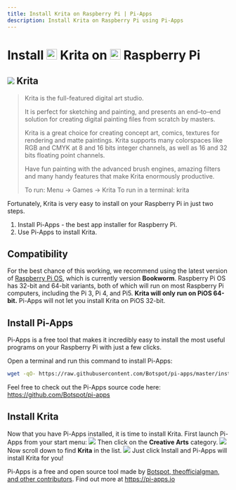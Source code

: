 ```yaml
---
title: Install Krita on Raspberry Pi | Pi-Apps
description: Install Krita on Raspberry Pi using Pi-Apps
---
```

<div class="simple-install-content content">

# Install <img src="/img/app-icons/Krita/icon-64.png" height=24> Krita on <img src=/img/other-icons/raspberrypi-icon.svg height=24> Raspberry Pi

## <img src="/img/app-icons/Krita/icon-64.png"> Krita
> Krita is the full-featured digital art studio.
> 
> It is perfect for sketching and painting, and presents an end–to–end solution for creating digital painting files from scratch by masters.
> 
> Krita is a great choice for creating concept art, comics, textures for rendering and matte paintings. Krita supports many colorspaces like RGB and CMYK at 8 and 16 bits integer channels, as well as 16 and 32 bits floating point channels.
> 
> Have fun painting with the advanced brush engines, amazing filters and many handy features that make Krita enormously productive.
> 
> To run: Menu -> Games -> Krita
> To run in a terminal: krita

Fortunately, Krita is very easy to install on your Raspberry Pi in just two steps.
1. Install Pi-Apps - the best app installer for Raspberry Pi.
2. Use Pi-Apps to install Krita.
</div>
<div class="simple-install-content content">

## Compatibility
For the best chance of this working, we recommend using the latest version of [Raspberry Pi OS](https://www.raspberrypi.com/software/), which is currently version **Bookworm**.
Raspberry Pi OS has 32-bit and 64-bit variants, both of which will run on most Raspberry Pi computers, including the Pi 3, Pi 4, and Pi5.
**Krita will only run on PiOS 64-bit.** Pi-Apps will not let you install Krita on PiOS 32-bit.
</div>
<div class="simple-install-content content">

## Install Pi-Apps

Pi-Apps is a free tool that makes it incredibly easy to install the most useful programs on your Raspberry Pi with just a few clicks.

Open a terminal and run this command to install Pi-Apps:
```bash
wget -qO- https://raw.githubusercontent.com/Botspot/pi-apps/master/install | bash
```
Feel free to check out the Pi-Apps source code here: https://github.com/Botspot/pi-apps
</div>
<div class="simple-install-content content">

## Install Krita

Now that you have Pi-Apps installed, it is time to install Krita.
First launch Pi-Apps from your start menu:
<img src="/img/start-menu.png">
Then click on the <b>Creative Arts</b> category.
<img src="/img/category-selections/Creative Arts.png">
Now scroll down to find <b>Krita</b> in the list.
<img src="/img/app-icons/Krita/app-selection.png">
Just click Install and Pi-Apps will install Krita for you!
</div>
<div class="simple-install-content content">

Pi-Apps is a free and open source tool made by [Botspot, theofficialgman, and other contributors](/about/#contributors). Find out more at https://pi-apps.io
</div>
